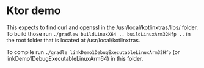 # Ktor demo

This expects to find curl and openssl in the /usr/local/kotlinxtras/libs/ folder.
To build those run `./gradlew buildLinuxX64 .. buildLinuxArm32Hfp ..` in the root folder 
that is located at /usr/local/kotlinxtras.

To compile run `./gradle linkDemo1DebugExecutableLinuxArm32Hfp` (or linkDemo1DebugExecutableLinuxArm64) 
in this folder.




